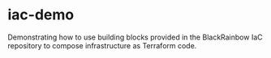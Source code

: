 # iac-demo
Demonstrating how to use building blocks provided in the BlackRainbow IaC repository to compose infrastructure as Terraform code.

